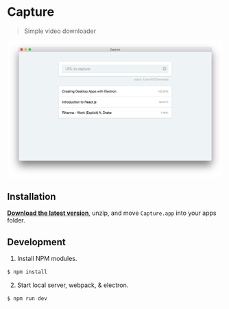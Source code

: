 # Capture
> Simple video downloader

![Capture](screenshot.png)

## Installation
[**Download the latest version**](https://github.com/epilande/capture/releases/latest), unzip, and move `Capture.app` into your apps folder.


## Development

  1. Install NPM modules.

  ```bash
  $ npm install
  ```

  2. Start local server, webpack, & electron.

  ```bash
  $ npm run dev
  ```
